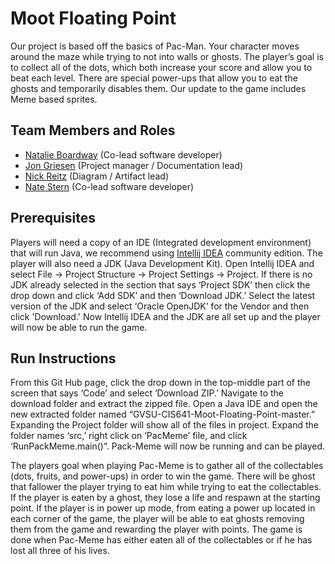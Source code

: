 # Moot Floating Point

Our project is based off the basics of Pac-Man. Your character moves around the maze while trying to not into walls or ghosts. The player’s goal is to collect all of the dots, which both increase your score and allow you to beat each level. There are special power-ups that allow you to eat the ghosts and temporarily disables them. Our update to the game includes Meme based sprites.

## Team Members and Roles

* [Natalie Boardway](https://github.com/ngboardway/CIS641-HW2-Boardway) (Co-lead software developer)
* [Jon Griesen](https://github.com/griesenj/CIS641-HW2-Griesen) (Project manager / Documentation lead)
* [Nick Reitz](https://github.com/Reitzn/CIS641-HW2-Reitz) (Diagram / Artifact lead)
* [Nate Stern](https://github.com/nstern-gvsu/CIS641-HW2-Stern) (Co-lead software developer)

## Prerequisites

Players will need a copy of an IDE (Integrated development environment) that will run Java, we recommend using [Intellij IDEA](https://www.jetbrains.com/idea/download/) community edition. The player will also need a JDK (Java Development Kit). Open Intellij IDEA and select File -> Project Structure -> Project Settings -> Project. If there is no JDK already selected in the section that says ‘Project SDK’ then click the drop down and click ‘Add SDK’ and then ‘Download JDK.’ Select the latest version of the JDK and select ‘Oracle OpenJDK’ for the Vendor and then click 'Download.' Now Intellij IDEA and the JDK are all set up and the player will now be able to run the game. 

## Run Instructions

From this Git Hub page, click the drop down in the top-middle part of the screen that says ‘Code’ and select ‘Download ZIP.’ Navigate to the download folder and extract the zipped file. Open a Java IDE and open the new extracted folder named “GVSU-CIS641-Moot-Floating-Point-master.” Expanding the Project folder will show all of the files in project. Expand the folder names ‘src,’ right click on ‘PacMeme’ file, and click ‘RunPackMeme.main()”. Pack-Meme will now be running and can be played. 

The players goal when playing Pac-Meme is to gather all of the collectables (dots, fruits, and power-ups) in order to win the game. There will be ghost that fallower the player trying to eat him while trying to eat the collectables. If the player is eaten by a ghost, they lose a life and respawn at the starting point. If the player is in power up mode, from eating a power up located in each corner of the game, the player will be able to eat ghosts removing them from the game and rewarding the player with points. The game is done when Pac-Meme has either eaten all of the collectables or if he has lost all three of his lives.

